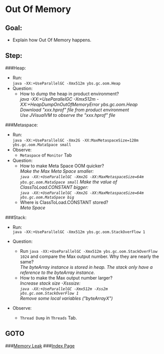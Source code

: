 Out Of Memory
==
Goal:
--
* Explain how Out Of Memory happens.


Step:
--
###Heap:
* Run:  
	`java -XX:+UseParallelGC -Xmx512m ybs.gc.oom.Heap`
* Question:  
	* How to dump the heap in product environment?  
	*java -XX:+UseParallelGC -Xmx512m -XX:+HeapDumpOnOutOfMemoryError ybs.gc.oom.Heap  
	Download "xxx.hprof" file from product environment  
	Use JVisualVM to observe the "xxx.hprof" file*

###Metaspace:
* Run:  
	`java -XX:+UseParallelGC -Xmx2G -XX:MaxMetaspaceSize=128m ybs.gc.oom.MataSpace small`
* Observe:  
	* `Metaspace` of `Monitor` Tab
* Question:  
	* How to make Meta Space OOM quicker?  
	*Make the Max Meta Space smaller:  
	`java -XX:+UseParallelGC -Xmx2G -XX:MaxMetaspaceSize=64m ybs.gc.oom.MataSpace small`
	Make the value of ClassToLoad.CONSTANT bigger:  
	`java -XX:+UseParallelGC -Xmx2G -XX:MaxMetaspaceSize=64m ybs.gc.oom.MataSpace big`*
	* Where is ClassToLoad.CONSTANT stored?  
	*Meta Space*

###Stack:
* Run:  
	`java -XX:+UseParallelGC -Xmx512m ybs.gc.oom.StackOverFlow 1`

* Question:  
	* Run `java -XX:+UseParallelGC -Xmx512m ybs.gc.oom.StackOverFlow 1024` and compare the Max output number. Why they are nearly the same?  
	*The byteArray instance is stored in heap. The stack only have a reference to the byteArray instance.*  
	* How to make the Max output number larger?  
	*Increase stack size -Xsssize:  
	`java -XX:+UseParallelGC -Xmx512m -Xss2m ybs.gc.oom.StackOverFlow 1`  
	Remove some local variables ("byteArrayX")*
* Observe:  
	* `Thread Dump` in `Threads` Tab.


GOTO
--
###[Memory Leak](../memoryLeak/README.md)
###[Index Page](../../../../../../README.md)